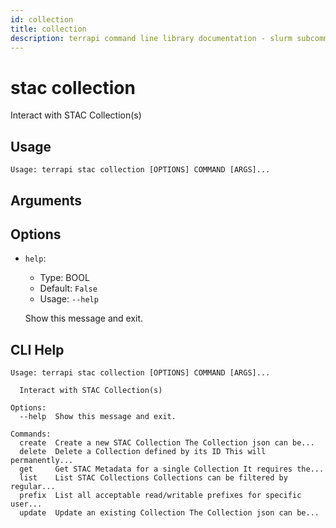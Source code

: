 ```yaml
---
id: collection
title: collection
description: terrapi command line library documentation - slurm subcommand
---
```


# stac collection

 Interact with STAC Collection(s)

## Usage

```
Usage: terrapi stac collection [OPTIONS] COMMAND [ARGS]...
```

## Arguments


## Options

* `help`:
    * Type: BOOL
    * Default: `False`
    * Usage: `--help`

    Show this message and exit.



## CLI Help

```
Usage: terrapi stac collection [OPTIONS] COMMAND [ARGS]...

  Interact with STAC Collection(s)

Options:
  --help  Show this message and exit.

Commands:
  create  Create a new STAC Collection The Collection json can be...
  delete  Delete a Collection defined by its ID This will permanently...
  get     Get STAC Metadata for a single Collection It requires the...
  list    List STAC Collections Collections can be filtered by regular...
  prefix  List all acceptable read/writable prefixes for specific user...
  update  Update an existing Collection The Collection json can be...
```

